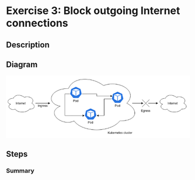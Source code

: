 # Exercise 3: Block outgoing Internet connections

## Description


## Diagram
![](https://raw.githubusercontent.com/Blackweather/kubernetes-network-policy/master/ex3-block-internet-egress/img/arch-diagram.png)

## Steps


### Summary
